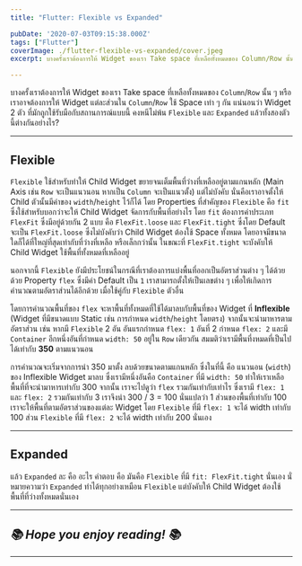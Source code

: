 ```yaml
---
title: "Flutter: Flexible vs Expanded"

pubDate: '2020-07-03T09:15:38.000Z'
tags: ["Flutter"]
coverImage: ./flutter-flexible-vs-expanded/cover.jpeg
excerpt: บางครั้งเราต้องการให้ Widget ของเรา Take space ที่เหลือทั้งหมดของ Column/Row นั้น ๆ หรือ เราอาจต้องการให้ Widget แต่ละส่วนใน​ Column/Row ใช้ Space เท่า ๆ กัน แน่นอนว่า Widget 2 ตัว ที่มักถูกใช้รับมือกับสถานการณ์แบบนี้ คงหนีไม่พ้น Flexible และ Expanded แล้วทั้งสองตัวนี้ต่างกันอย่างไร?

---
```


บางครั้งเราต้องการให้ Widget ของเรา Take space ที่เหลือทั้งหมดของ `Column`/`Row` นั้น ๆ หรือ เราอาจต้องการให้ Widget แต่ละส่วนใน​ `Column`/`Row` ใช้ Space เท่า ๆ กัน แน่นอนว่า Widget 2 ตัว ที่มักถูกใช้รับมือกับสถานการณ์แบบนี้ คงหนีไม่พ้น `Flexible` และ `Expanded` แล้วทั้งสองตัวนี้ต่างกันอย่างไร?

---

## Flexible

`Flexible` ใช้สำหรับทำให้ Child Widget ขยายจนเต็มพื้นที่ว่างที่เหลืออยู่ตามแกนหลัก (Main Axis เช่น `Row` จะเป็นแนวนอน หากเป็น `Column` จะเป็นแนวตั้ง) แต่ไม่บังคับ นั่นคือเราอาจตั้งให้ Child ตัวนั้นมีค่าของ `width`/`height` ไว้ก็ได้ โดย Properties ที่สำคัญของ `Flexible` คือ `fit` ซึ่งใช้สำหรับบอกว่าจะให้ Child Widget จัดการกับพื้นที่อย่างไร โดย `fit` ต้องการค่าประเภท `FlexFit` ซึ่งมีอยู่ด้วยกัน 2 แบบ คือ `FlexFit.loose` และ `FlexFit.tight` ซึ่งโดย Default จะเป็น `FlexFit.loose` ซึ่งไม่บังคับว่า Child Widget ต้องใช้ Space ทั้งหมด โดยอาจมีขนาดใดก็ได้ที่ใหญ่ที่สุดเท่ากับที่ว่างที่เหลือ หรือเล็กกว่านั้น ในขณะที่ `FlexFit.tight` จะบังคับให้ Child Widget ใช้พื้นที่ทั้งหมดที่เหลืออยู่ 

นอกจากนี้ `Flexible` ยังมีประโยชน์ในกรณีที่เราต้องการแบ่งพื้นที่ออกเป็นอัตราส่วนต่าง ๆ ได้ด้วย ด้วย Property `flex` ซึ่งมีค่า Default เป็น `1` เราสามารถตั้งให้เป็นเลขต่าง ๆ เพื่อให้เกิดการคำนวณตามอัตราส่วนได้อีกด้วย เมื่อใช้คู่กับ `Flexible` ตัวอื่น

โดยการคำนวณพื้นที่ของ `flex` จะหาพื้นที่ทั้งหมดที่ใช้ได้มาลบกับพื้นที่ของ Widget ที่ **Inflexible** (Widget ที่มีขนาดแบบ Static เช่น การกำหนด `width`/`height` โดยตรง) จากนั้นจะนำมาหารตามอัตราส่วน เช่น หากมี `Flexible` 2 อัน อันแรกกำหนด `flex: 1` อันที่ 2 กำหนด `flex: 2` และมี `Container` อีกหนึ่งอันที่กำหนด `width: 50` อยู่ใน `Row` เดียวกัน สมมติว่าเรามีพื้นที่งหมดที่เป็นไปได้เท่ากับ **350** ตามแนวนอน

การคำนวณจะเริ่มจากการนำ 350 มาตั้ง ลบด้วยขนาดตามแกนหลัก ซึ่งในที่นี้ คือ แนวนอน (`width`) ของ Inflexible Widget มาลบ ซึ่งเรามีหนึ่งอันคือ `Container` ที่มี `width: 50` ทำให้เราเหลือพื้นที่ที่จะนำมาหารเท่ากับ 300 จากนั้น เราจะไปดูว่า `flex` รวมกันเท่ากับเท่าไร ซึ่งเรามี `flex: 1` และ `flex: 2` รวมกันเท่ากับ 3 เราจึงนำ 300 / 3 = 100 นั่นแปลว่า 1 ส่วนของพื้นที่เท่ากับ 100 เราจะให้พื้นที่ตามอัตราส่วนของแต่ละ Widget โดย `Flexible` ที่มี `flex: 1` จะได้ width เท่ากับ 100 ส่วน `Flexible` ที่มี `flex: 2` จะได้ width เท่ากับ 200 นั่นเอง

---

## Expanded

แล้ว `Expanded` ละ คือ อะไร คำตอบ คือ มันคือ `Flexible` ที่มี `fit: FlexFit.tight` นั่นเอง นั่หมายความว่า `Expanded` ทำได้ทุกอย่างเหมือน `Flexible` แต่บังคับให้ Child Widget ต้องใช้พื้นที่ที่ว่างทั้งหมดนั่นเอง

---

## *📚 Hope you enjoy reading! 📚*

---
